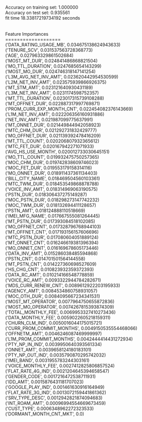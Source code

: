 Accuracy on training set: 1.000000<br>Accuracy on test set: 0.935561<br>fit time 18.33817219734192 seconds<br><br><br>Feature Importances<br>===================<br>('DATA_RATING_USAGE_MB', 0.034675138624943633)<br>('TENURE_SCV', 0.031537563728368773)<br>('AGE', 0.027963329861502684)<br>('MOST_MT_DUR', 0.024841486868821504)<br>('MO_TTL_DURATION', 0.0247685654143299)<br>('MOST_MO_DUR', 0.024746318147141254)<br>('L3M_AVG_NET_INV_AMT', 0.023620442954530599)<br>('L2M_NET_INV_AMT', 0.023575939866926375)<br>('MT_STM_AMT', 0.023121640930431189)<br>('L3M_NET_INV_AMT', 0.0231174598752357)<br>('MT_TTL_DURATION', 0.023017315739108288)<br>('MT_OFFNET_DUR', 0.022887317997769871)<br>('PROM_CURR_EXP_MONTH_CNT', 0.022454082376143669)<br>('L1M_NET_INV_AMT', 0.022206356160931886)<br>('NET_INV_AMT', 0.021987099775637991)<br>('MT_ONNET_DUR', 0.021449844942058923)<br>('MTC_CHM_DUR', 0.021292731832429777)<br>('MO_OFFNET_DUR', 0.021139392478416209)<br>('MT_TTL_COUNT', 0.020206807932365612)<br>('MTC_FET_DUR', 0.020167942271071933)<br>('AVG_HS_USE_MONTH', 0.020012733030645151)<br>('MO_TTL_COUNT', 0.019932475750257365)<br>('MOC_CHM_DUR', 0.019742838609746023)<br>('MOC_FET_DUR', 0.019553179158314116)<br>('MO_ONNET_DUR', 0.018911437361134403)<br>('BILL_CITY_NAME', 0.018469504560103361)<br>('MTC_TWM_DUR', 0.018453549868878788)<br>('VOICE_INV_AMT', 0.018314969063190575)<br>('PSTN_DUR', 0.018306437275149287)<br>('MOC_PSTN_DUR', 0.018298273147742232)<br>('MOC_TWM_DUR', 0.018132694411128657)<br>('PSTN_AMT', 0.018124888110518669)<br>('IMEI_MFG_NAME', 0.017667555081264445)<br>('MT_PSTN_DUR', 0.017393084518102085)<br>('MO_OFFNET_CNT', 0.017328796768944103)<br>('MT_OFFNET_CNT', 0.017193156157606696)<br>('MTC_PSTN_DUR', 0.017080604051889124)<br>('MT_ONNET_CNT', 0.016246619381396394)<br>('MO_ONNET_CNT', 0.016169678605173446)<br>('DATA_INV_AMT', 0.015286038485594868)<br>('PSTN_CNT', 0.014701501564144558)<br>('MT_PSTN_CNT', 0.014227360698527609)<br>('HS_CHG_CNT', 0.010823932359372393)<br>('DATA_RC_AMT', 0.010214166548778859)<br>('VOICE_RC_AMT', 0.0093322944784282671)<br>('MDS_CURR_RENEW_CNT', 0.0089612922203195933)<br>('AGENCY_AMT', 0.0084534860758931057)<br>('MOC_OTH_DUR', 0.0084095667234341531)<br>('MOST_MT_OPERATOR', 0.0077964750655872836)<br>('MOST_MO_OPERATOR', 0.0074267815393874309)<br>('TOTAL_MONTHLY_FEE', 0.0069953327410273436)<br>('DATA_MONTHLY_FEE', 0.0059022605218159311)<br>('CHURN_CLM_IND', 0.0050016044175015721)<br>('CURR_PROM_COMMIT_MONTHS', 0.0049150535554468066)<br>('OFFNETM_AMT', 0.0046246087469999997)<br>('L1M_PROM_COMMIT_MONTHS', 0.0042444414431272934)<br>('PTY_NP_IN_IND', 0.0039950640393561334)<br>('ONNET_AMT', 0.0039658124180183101)<br>('PTY_NP_OUT_IND', 0.0035790870295742032)<br>('IMEI_BAND', 0.0031955783244303161)<br>('VOICE_MONTHLY_FEE', 0.0027412825806857524)<br>('FLAT_RATE_4G_IND', 0.0021204645394658547)<br>('GENDER_CODE', 0.0017216472538711931)<br>('IDD_AMT', 0.0015876431181707023)<br>('GOOGLE_PLAY_IND', 0.001461630916164949)<br>('FLAT_RATE_3G_IND', 0.0013072159441861362)<br>('SRV_TYPE_DESC', 0.0012942821874094683)<br>('INT_ROAM_AMT', 0.00096994554669673459)<br>('CUST_TYPE', 0.0006348962272323533)<br>('DORMANT_MONTH_CNT_MKT', 0.0)<br>